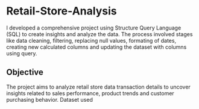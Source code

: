 # Retail-Store-Analysis
I developed a comprehensive project using Structure Query Language (SQL) to create insights and analyze the data. The process involved stages like data cleaning, filtering, replacing null values, formating of dates, creating new calculated columns and updating the dataset with columns using query.
## Objective
The project aims to analyze retail store data transaction details to uncover insights related to sales performance, product trends and customer purchasing behavior.
Dataset used
